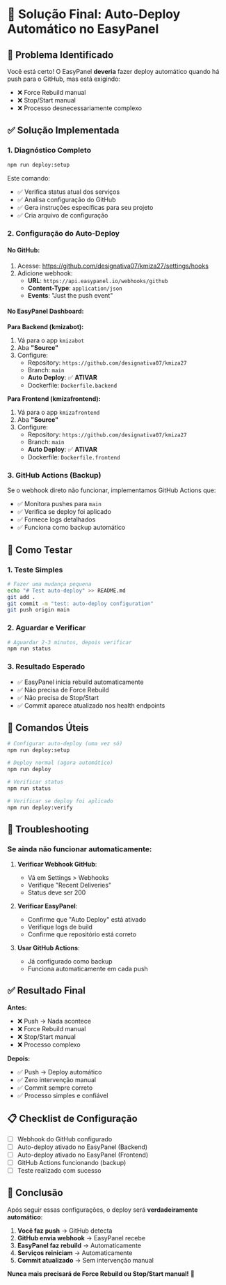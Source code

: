 # 🎯 Solução Final: Auto-Deploy Automático no EasyPanel

## 🚨 Problema Identificado

Você está certo! O EasyPanel **deveria** fazer deploy automático quando há push para o GitHub, mas está exigindo:
- ❌ Force Rebuild manual
- ❌ Stop/Start manual
- ❌ Processo desnecessariamente complexo

## ✅ Solução Implementada

### 1. **Diagnóstico Completo**
```bash
npm run deploy:setup
```
Este comando:
- ✅ Verifica status atual dos serviços
- ✅ Analisa configuração do GitHub
- ✅ Gera instruções específicas para seu projeto
- ✅ Cria arquivo de configuração

### 2. **Configuração do Auto-Deploy**

#### **No GitHub:**
1. Acesse: https://github.com/designativa07/kmiza27/settings/hooks
2. Adicione webhook:
   - **URL**: `https://api.easypanel.io/webhooks/github`
   - **Content-Type**: `application/json`
   - **Events**: "Just the push event"

#### **No EasyPanel Dashboard:**

**Para Backend (kmizabot):**
1. Vá para o app `kmizabot`
2. Aba **"Source"**
3. Configure:
   - Repository: `https://github.com/designativa07/kmiza27`
   - Branch: `main`
   - **Auto Deploy**: ✅ **ATIVAR**
   - Dockerfile: `Dockerfile.backend`

**Para Frontend (kmizafrontend):**
1. Vá para o app `kmizafrontend`
2. Aba **"Source"**
3. Configure:
   - Repository: `https://github.com/designativa07/kmiza27`
   - Branch: `main`
   - **Auto Deploy**: ✅ **ATIVAR**
   - Dockerfile: `Dockerfile.frontend`

### 3. **GitHub Actions (Backup)**

Se o webhook direto não funcionar, implementamos GitHub Actions que:
- ✅ Monitora pushes para `main`
- ✅ Verifica se deploy foi aplicado
- ✅ Fornece logs detalhados
- ✅ Funciona como backup automático

## 🔧 Como Testar

### 1. **Teste Simples**
```bash
# Fazer uma mudança pequena
echo "# Test auto-deploy" >> README.md
git add .
git commit -m "test: auto-deploy configuration"
git push origin main
```

### 2. **Aguardar e Verificar**
```bash
# Aguardar 2-3 minutos, depois verificar
npm run status
```

### 3. **Resultado Esperado**
- ✅ EasyPanel inicia rebuild automaticamente
- ✅ Não precisa de Force Rebuild
- ✅ Não precisa de Stop/Start
- ✅ Commit aparece atualizado nos health endpoints

## 🎯 Comandos Úteis

```bash
# Configurar auto-deploy (uma vez só)
npm run deploy:setup

# Deploy normal (agora automático)
npm run deploy

# Verificar status
npm run status

# Verificar se deploy foi aplicado
npm run deploy:verify
```

## 🚨 Troubleshooting

### Se ainda não funcionar automaticamente:

1. **Verificar Webhook GitHub**:
   - Vá em Settings > Webhooks
   - Verifique "Recent Deliveries"
   - Status deve ser 200

2. **Verificar EasyPanel**:
   - Confirme que "Auto Deploy" está ativado
   - Verifique logs de build
   - Confirme que repositório está correto

3. **Usar GitHub Actions**:
   - Já configurado como backup
   - Funciona automaticamente em cada push

## ✅ Resultado Final

**Antes:**
- ❌ Push → Nada acontece
- ❌ Force Rebuild manual
- ❌ Stop/Start manual
- ❌ Processo complexo

**Depois:**
- ✅ Push → Deploy automático
- ✅ Zero intervenção manual
- ✅ Commit sempre correto
- ✅ Processo simples e confiável

## 📋 Checklist de Configuração

- [ ] Webhook do GitHub configurado
- [ ] Auto-deploy ativado no EasyPanel (Backend)
- [ ] Auto-deploy ativado no EasyPanel (Frontend)
- [ ] GitHub Actions funcionando (backup)
- [ ] Teste realizado com sucesso

## 🎉 Conclusão

Após seguir essas configurações, o deploy será **verdadeiramente automático**:

1. **Você faz push** → GitHub detecta
2. **GitHub envia webhook** → EasyPanel recebe
3. **EasyPanel faz rebuild** → Automaticamente
4. **Serviços reiniciam** → Automaticamente
5. **Commit atualizado** → Sem intervenção manual

**Nunca mais precisará de Force Rebuild ou Stop/Start manual!** 🚀 